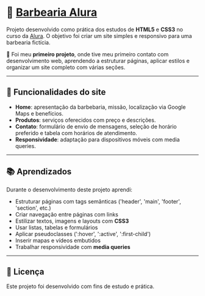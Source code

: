 # 💈 [**Barbearia Alura**](https://barbearia-alura-gamma-sooty.vercel.app/index.html)

Projeto desenvolvido como prática dos estudos de **HTML5** e **CSS3** no curso da [Alura](https://www.alura.com.br/). 
O objetivo foi criar um site simples e responsivo para uma barbearia fictícia.

🚀 Foi meu **primeiro projeto**, onde tive meu primeiro contato com desenvolvimento web, 
aprendendo a estruturar páginas, aplicar estilos e organizar um site completo com várias seções. 

---

## 🧾   Funcionalidades do site

- **Home**: apresentação da barbebaria, missão, localização via Google Maps e benefícios.
- **Produtos**: serviços oferecidos com preço e descrições.
- **Contato**: formulário de envio de mensagens, seleção de horário preferido e tabela com horários de atendimento.
- **Responsividade**: adaptação para dispositivos móveis com media queries.

---

## 📚 Aprendizados 

Durante o desenvolvimento deste projeto aprendi:

- Estruturar páginas com tags semânticas ('header', 'main', 'footer', 'section', etc.)
- Criar navegação entre páginas com links
- Estilizar textos, imagens e layouts com **CSS3**
- Usar listas, tabelas e formulários
- Aplicar pseudoclasses (':hover', ':active', ':first-child')
- Inserir mapas e vídeos embutidos
- Trabalhar responsividade com **media queries**

---

## 📄 Licença
Este projeto foi desenvolvido com fins de estudo e prática.

